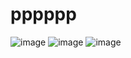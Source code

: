 # pppppp
![image](https://github.com/user-attachments/assets/71aa1ff2-c1d4-4ca5-8716-56b089a23305)
![image](https://github.com/user-attachments/assets/27137d8d-5eb3-4481-88ad-5be8ae4ff851)
![image](https://github.com/user-attachments/assets/bd456256-56f6-4eda-b89d-f4208edcacbf)
